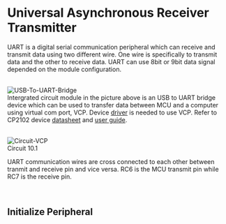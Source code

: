 # Universal Asynchronous Receiver Transmitter

UART is a digital serial communication peripheral which can receive and transmit data using two different wire. One wire is specifically to transmit data and the other to receive data. 
UART can use 8bit or 9bit data signal depended on the module configuration.
<br/>
<br/>

![USB-To-UART-Bridge](https://github.com/user-attachments/assets/b588fa5b-7bc9-408e-927f-27dbb1b14b61)
<br/>
Intergrated circuit module in the picture above is an USB to UART bridge device which can be used to transfer data between MCU and a computer using virtual com port, VCP. 
Device [driver](https://www.silabs.com/developers/usb-to-uart-bridge-vcp-drivers?tab=downloads) is needed to use VCP. 
Refer to CP2102 device [datasheet](https://www.silabs.com/documents/public/data-sheets/CP2102-9.pdf) and [user guide](https://www.silabs.com/developers/usb-to-uart-bridge-vcp-drivers?tab=documentation).
<br/>
<br/>

![Circuit-VCP](https://github.com/user-attachments/assets/339b2672-c588-4c77-a806-0c7534be2eff)
<br/>
Circuit 10.1

UART communication wires are cross connected to each other between tranmit and receive pin and vice versa. RC6 is the MCU transmit pin while RC7 is the receive pin.
<br/>

<br/>

## Initialize Peripheral

<br/>
